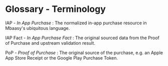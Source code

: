 # Glossary - Terminology

IAP - *In App Purchase*
: The normalized in-app purchase resource in Mbaasy's ubiquitous language.

IAP Fact - *In App Purchase Fact*
: The original sourced data from the Proof of Purchase and upstream validation result.

PoP - *Proof of Purchase*
: The original source of the purchase, e.g. an Apple App Store Receipt or the Google Play Purchase Token.
